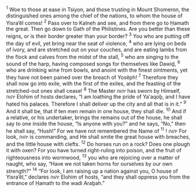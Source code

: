 <sup>1</sup> Woe to those at ease in Tsiyon, and those trusting in Mount Shomeron, the distinguished ones among the chief of the nations, to whom the house of Yisra’ĕl comes!
<sup>2</sup> Pass over to Kalneh and see, and from there go to Ḥamath the great. Then go down to Gath of the Philistines. Are you better than these reigns, or is their border greater than your border?
<sup>3</sup> You who are putting off the day of evil, yet bring near the seat of violence,
<sup>4</sup> who are lying on beds of ivory, and are stretched out on your couches, and are eating lambs from the flock and calves from the midst of the stall,
<sup>5</sup> who are singing to the sound of the harp, having composed songs for themselves like Dawiḏ,
<sup>6</sup> who are drinking wine from bowls, and anoint with the finest ointments, yet they have not been pained over the breach of Yosĕph!
<sup>7</sup> Therefore they shall now go into exile, with the first of the exiles, and the feasting of the stretched-out ones shall cease!
<sup>8</sup> The Master יהוה has sworn by Himself, יהוה Elohim of hosts declares, “I am loathing the pride of Ya‛aqoḇ, and I have hated his palaces. Therefore I shall deliver up the city and all that is in it.”
<sup>9</sup> And it shall be, that if ten men remain in one house, they shall die.
<sup>10</sup> And if a relative, or his undertaker, brings the remains out of the house, he shall say to one inside the house, “Is anyone with you?” and he says, “No,” then he shall say, “Hush!” For we have not remembered the Name of יהוה !
<sup>11</sup> For look, יהוה is commanding, and He shall smite the great house with breaches, and the little house with clefts.
<sup>12</sup> Do horses run on a rock? Does one plough it with oxen? For you have turned right-ruling into poison, and the fruit of righteousness into wormwood,
<sup>13</sup> you who are rejoicing over a matter of naught, who say, “Have we not taken horns for ourselves by our own strength?”
<sup>14</sup> “For look, I am raising up a nation against you, O house of Yisra’ĕl,” declares יהוה Elohim of hosts, “and they shall oppress you from the entrance of Ḥamath to the wadi Araḇah.”
